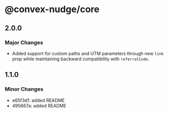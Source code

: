 # @convex-nudge/core

## 2.0.0

### Major Changes

- Added support for custom paths and UTM parameters through new `link` prop while maintaining backward compatibility with `referralCode`.

## 1.1.0

### Minor Changes

- e65f3d1: added README
- 495667a: added README
